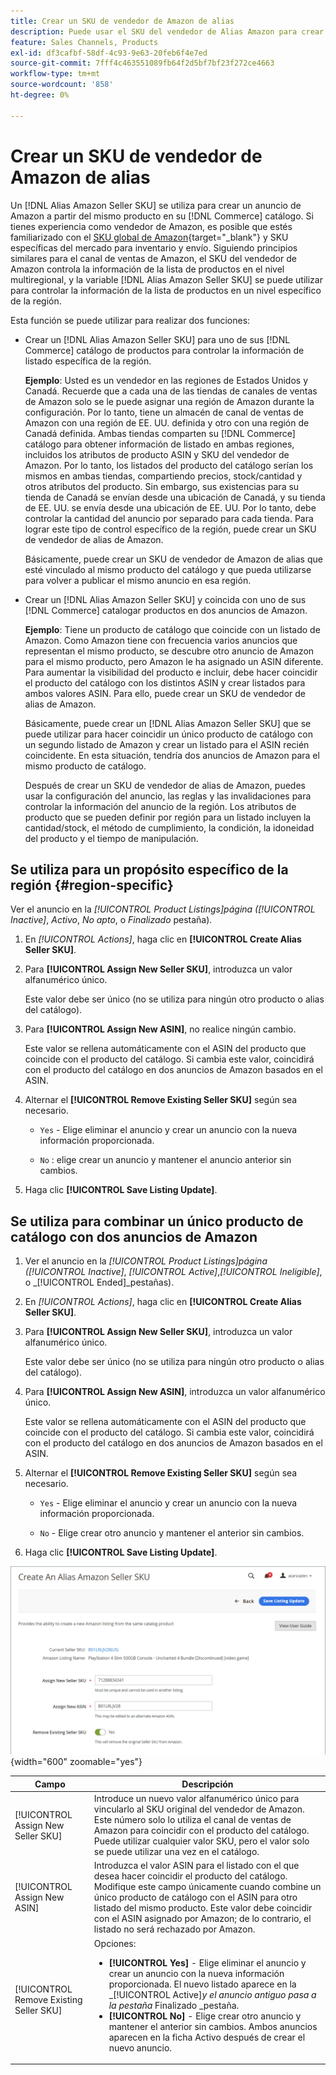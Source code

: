 ```yaml
---
title: Crear un SKU de vendedor de Amazon de alias
description: Puede usar el SKU del vendedor de Alias Amazon para crear anuncios de Amazon multirregionales a partir de los productos del catálogo de Commerce.
feature: Sales Channels, Products
exl-id: df3cafbf-58df-4c93-9e63-20feb6f4e7ed
source-git-commit: 7fff4c463551089fb64f2d5bf7bf23f272ce4663
workflow-type: tm+mt
source-wordcount: '858'
ht-degree: 0%

---
```


# Crear un SKU de vendedor de Amazon de alias

Un [!DNL Alias Amazon Seller SKU] se utiliza para crear un anuncio de Amazon a partir del mismo producto en su [!DNL Commerce] catálogo. Si tienes experiencia como vendedor de Amazon, es posible que estés familiarizado con el [SKU global de Amazon](https://sellercentral.amazon.com/gp/help/external/help.html?itemID=201394090){target="_blank"} y SKU específicas del mercado para inventario y envío. Siguiendo principios similares para el canal de ventas de Amazon, el SKU del vendedor de Amazon controla la información de la lista de productos en el nivel multiregional, y la variable [!DNL Alias Amazon Seller SKU] se puede utilizar para controlar la información de la lista de productos en un nivel específico de la región.

Esta función se puede utilizar para realizar dos funciones:

- Crear un [!DNL Alias Amazon Seller SKU] para uno de sus [!DNL Commerce] catálogo de productos para controlar la información de listado específica de la región.

  **Ejemplo**: Usted es un vendedor en las regiones de Estados Unidos y Canadá. Recuerde que a cada una de las tiendas de canales de ventas de Amazon solo se le puede asignar una región de Amazon durante la configuración. Por lo tanto, tiene un almacén de canal de ventas de Amazon con una región de EE. UU. definida y otro con una región de Canadá definida. Ambas tiendas comparten su [!DNL Commerce] catálogo para obtener información de listado en ambas regiones, incluidos los atributos de producto ASIN y SKU del vendedor de Amazon. Por lo tanto, los listados del producto del catálogo serían los mismos en ambas tiendas, compartiendo precios, stock/cantidad y otros atributos del producto. Sin embargo, sus existencias para su tienda de Canadá se envían desde una ubicación de Canadá, y su tienda de EE. UU. se envía desde una ubicación de EE. UU. Por lo tanto, debe controlar la cantidad del anuncio por separado para cada tienda. Para lograr este tipo de control específico de la región, puede crear un SKU de vendedor de alias de Amazon.

  Básicamente, puede crear un SKU de vendedor de Amazon de alias que esté vinculado al mismo producto del catálogo y que pueda utilizarse para volver a publicar el mismo anuncio en esa región.

- Crear un [!DNL Alias Amazon Seller SKU] y coincida con uno de sus [!DNL Commerce] catalogar productos en dos anuncios de Amazon.

  **Ejemplo**: Tiene un producto de catálogo que coincide con un listado de Amazon. Como Amazon tiene con frecuencia varios anuncios que representan el mismo producto, se descubre otro anuncio de Amazon para el mismo producto, pero Amazon le ha asignado un ASIN diferente. Para aumentar la visibilidad del producto e incluir, debe hacer coincidir el producto del catálogo con los distintos ASIN y crear listados para ambos valores ASIN. Para ello, puede crear un SKU de vendedor de alias de Amazon.

  Básicamente, puede crear un [!DNL Alias Amazon Seller SKU] que se puede utilizar para hacer coincidir un único producto de catálogo con un segundo listado de Amazon y crear un listado para el ASIN recién coincidente. En esta situación, tendría dos anuncios de Amazon para el mismo producto de catálogo.

  Después de crear un SKU de vendedor de alias de Amazon, puedes usar la configuración del anuncio, las reglas y las invalidaciones para controlar la información del anuncio de la región. Los atributos de producto que se pueden definir por región para un listado incluyen la cantidad/stock, el método de cumplimiento, la condición, la idoneidad del producto y el tiempo de manipulación.

## Se utiliza para un propósito específico de la región {#region-specific}

Ver el anuncio en la _[!UICONTROL Product Listings]_página (_[!UICONTROL Inactive]_, _Activo_, _No apto_, o _Finalizado_ pestaña).

1. En _[!UICONTROL Actions]_, haga clic en **[!UICONTROL Create Alias Seller SKU]**.

1. Para **[!UICONTROL Assign New Seller SKU]**, introduzca un valor alfanumérico único.

   Este valor debe ser único (no se utiliza para ningún otro producto o alias del catálogo).

1. Para **[!UICONTROL Assign New ASIN]**, no realice ningún cambio.

   Este valor se rellena automáticamente con el ASIN del producto que coincide con el producto del catálogo. Si cambia este valor, coincidirá con el producto del catálogo en dos anuncios de Amazon basados en el ASIN.

1. Alternar el **[!UICONTROL Remove Existing Seller SKU]** según sea necesario.

   - `Yes` - Elige eliminar el anuncio y crear un anuncio con la nueva información proporcionada.

   - `No` : elige crear un anuncio y mantener el anuncio anterior sin cambios.

1. Haga clic **[!UICONTROL Save Listing Update]**.

## Se utiliza para combinar un único producto de catálogo con dos anuncios de Amazon

1. Ver el anuncio en la _[!UICONTROL Product Listings]_página (_[!UICONTROL Inactive]_, _[!UICONTROL Active]_,_[!UICONTROL Ineligible]_, o _[!UICONTROL Ended]_pestañas).

1. En _[!UICONTROL Actions]_, haga clic en **[!UICONTROL Create Alias Seller SKU]**.

1. Para **[!UICONTROL Assign New Seller SKU]**, introduzca un valor alfanumérico único.

   Este valor debe ser único (no se utiliza para ningún otro producto o alias del catálogo).

1. Para **[!UICONTROL Assign New ASIN]**, introduzca un valor alfanumérico único.

   Este valor se rellena automáticamente con el ASIN del producto que coincide con el producto del catálogo. Si cambia este valor, coincidirá con el producto del catálogo en dos anuncios de Amazon basados en el ASIN.

1. Alternar el **[!UICONTROL Remove Existing Seller SKU]** según sea necesario.

   - `Yes` - Elige eliminar el anuncio y crear un anuncio con la nueva información proporcionada.

   - `No` - Elige crear otro anuncio y mantener el anterior sin cambios.

1. Haga clic **[!UICONTROL Save Listing Update]**.

![crear un SKU de vendedor de Amazon de alias](assets/amazon-alias-sku-create.png){width="600" zoomable="yes"}

| Campo | Descripción |
|-----------------------------------------|----------------------------------------------------------------------------------------------------------------------------------------------------------------------------------------------------------------------------------------------------------------------------------------------------------------------------------------------------------------------------------------------------------------------------|
| [!UICONTROL Assign New Seller SKU] | Introduce un nuevo valor alfanumérico único para vincularlo al SKU original del vendedor de Amazon. Este número solo lo utiliza el canal de ventas de Amazon para coincidir con el producto del catálogo. Puede utilizar cualquier valor SKU, pero el valor solo se puede utilizar una vez en el catálogo. |
| [!UICONTROL Assign New ASIN] | Introduzca el valor ASIN para el listado con el que desea hacer coincidir el producto del catálogo. Modifique este campo únicamente cuando combine un único producto de catálogo con el ASIN para otro listado del mismo producto. Este valor debe coincidir con el ASIN asignado por Amazon; de lo contrario, el listado no será rechazado por Amazon. |
| [!UICONTROL Remove Existing Seller SKU] | Opciones:<ul><li>**[!UICONTROL Yes]** - Elige eliminar el anuncio y crear un anuncio con la nueva información proporcionada. El nuevo listado aparece en la _[!UICONTROL Active]_y el anuncio antiguo pasa a la pestaña_ Finalizado _pestaña.</li><li>**[!UICONTROL No]** - Elige crear otro anuncio y mantener el anterior sin cambios. Ambos anuncios aparecen en la ficha Activo después de crear el nuevo anuncio.</li></ul> |
